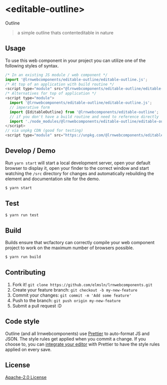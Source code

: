 # &lt;editable-outline&gt;

Outline
> a simple outline thats contenteditable in nature

## Usage
To use this web component in your project you can utilize one of the following styles of syntax.

```js
/* In an existing JS module / web component */
import '@lrnwebcomponents/editable-outline/editable-outline.js';
/* At top of an application with build routine */
<script type="module" src="@lrnwebcomponents/editable-outline/editable-outline.js"></script>
/* Alternatives for top of application */
<script type="module">
  import '@lrnwebcomponents/editable-outline/editable-outline.js';
  // imperative form
  import {EditableOutline} from '@lrnwebcomponents/editable-outline';
  // if you don't have a build routine and need to reference directly
  import './node_modules/@lrnwebcomponents/editable-outline/editable-outline.js';
</script>
// via unpkg CDN (good for testing)
<script type="module" src="https://unpkg.com/@lrnwebcomponents/editable-outline/editable-outline.js"></script>
```

## Develop / Demo
Run `yarn start` will start a local development server, open your default browser to display it, open your finder to the correct window and start watching the `/src` directory for changes and automatically rebuilding the element and documentation site for the demo.
```bash
$ yarn start
```

## Test

```bash
$ yarn run test
```

## Build
Builds ensure that wcfactory can correctly compile your web component project to
work on the maximum number of browsers possible.
```bash
$ yarn run build
```

## Contributing

1. Fork it! `git clone https://github.com/elmsln/lrnwebcomponents.git`
2. Create your feature branch: `git checkout -b my-new-feature`
3. Commit your changes: `git commit -m 'Add some feature'`
4. Push to the branch: `git push origin my-new-feature`
5. Submit a pull request :D

## Code style

Outline (and all lrnwebcomponents) use [Prettier][prettier] to auto-format JS and JSON.  The style rules get applied when you commit a change.  If you choose to, you can [integrate your editor][prettier-ed] with Prettier to have the style rules applied on every save.

[prettier]: https://github.com/prettier/prettier/
[prettier-ed]: https://github.com/prettier/prettier/#editor-integration
[polyserve]: https://github.com/Polymer/polyserve
[web-component-tester]: https://github.com/Polymer/web-component-tester

## License
[Apache-2.0 License](http://opensource.org/licenses/Apache-2.0)